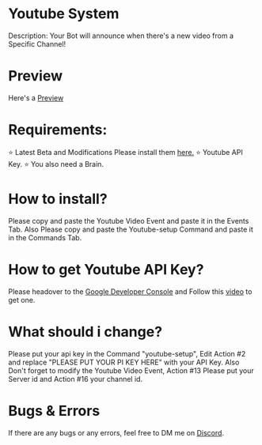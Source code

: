 # Youtube System 
Description: Your Bot will announce when there's a new video from a Specific Channel! 

# Preview 
Here's a [Preview](https://i.imgur.com/SANxutL.gifv)

# Requirements:
⭐ Latest Beta and Modifications Please install them [here.](https://github.com/dbm-network/mods/tree/beta)
⭐ Youtube API Key.
⭐ You also need a Brain.

# How to install?
Please copy and paste the Youtube Video Event and paste it in the Events Tab.
Also Please copy and paste the Youtube-setup Command and paste it in the Commands Tab.

# How to get Youtube API Key?
Please headover to the [Google Developer Console](https://console.developers.google.com/apis/dashboard) and Follow this [video](https://youtu.be/4hQ0jguPxcs?t=197) to get one.

# What should i change?
Please put your api key in the Command "youtube-setup", Edit Action #2 and replace "PLEASE PUT YOUR PI KEY HERE" with your API Key.
Also Don't forget to modify the Youtube Video Event, Action #13 Please put your Server id and Action #16 your channel id.

# Bugs & Errors
If there are any bugs or any errors, feel free to DM me on [Discord](https://discordapp.com/users/409356663833886740). 
